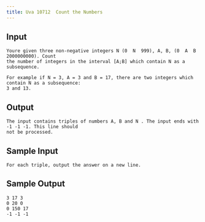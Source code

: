 ```yaml
---
title: Uva 10712  Count the Numbers
---
```



## Input

```
Youre given three non-negative integers N (0  N  999), A, B, (0  A  B  2000000000). Count
the number of integers in the interval [A;B] which contain N as a subsequence.

For example if N = 3, A = 3 and B = 17, there are two integers which contain N as a subsequence:
3 and 13.
```

## Output

```
The input contains triples of numbers A, B and N . The input ends with -1 -1 -1. This line should
not be processed.

```

## Sample Input

```
For each triple, output the answer on a new line.

```

## Sample Output

```
3 17 3
0 20 0
0 150 17
-1 -1 -1

```
